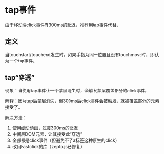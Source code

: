 # tap事件
 由于移动端click事件有300ms的延迟，推荐用tap事件代替。
 
## 定义 
当touchstart/touchend发生时，如果手指为同一位置且没有touchmove时，即认为一个tap事件。
## tap“穿透”
现象：当使用tap事件让一个蒙层消失时，会触发蒙层覆盖部分的click事件。

解释：因为tap后蒙层消失，但300ms后click事件会被触发，就被覆盖部分的元素接受了。
 
解决方法：
1. 使用缓动动画，过渡300ms的延迟
2. 中间层DOM元素，让其接受此“穿透”
3. 全部都是click事件（但避免不了a标签这种原生的click）
4. 改用Fastclick的库（zepto.js已修复）


 

